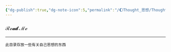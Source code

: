```yaml
---
{"dg-publish":true,"dg-note-icon":5,"permalink":"/🌔Thought_思想/Thought_readme/","dgPassFrontmatter":true,"noteIcon":5,"created":"2024-08-24T23:12:06.068+08:00","updated":"2024-08-26T18:59:17.468+08:00"}
---
```


### ℛℯ𝒶𝒹 ℳℯ
--- 
	此目录存放一些有关自己思想的东西
